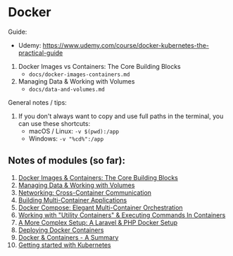# Docker

Guide:

-   Udemy: https://www.udemy.com/course/docker-kubernetes-the-practical-guide

1. Docker Images vs Containers: The Core Building Blocks
    - `docs/docker-images-containers.md`
2. Managing Data & Working with Volumes
    - `docs/data-and-volumes.md`

General notes / tips:

1. If you don't always want to copy and use full paths in the terminal, you can use these shortcuts:
    - macOS / Linux: `-v $(pwd):/app`
    - Windows: `-v "%cd%":/app`

## Notes of modules (so far):

1. [Docker Images & Containers: The Core Building Blocks](./docs/docker-images-containers.md)
1. [Managing Data & Working with Volumes](./docs/data-and-volumes.md)
1. [Networking: Cross-Container Communication](./docs/networking-cross-container-comm.md)
1. [Building Multi-Container Applications](./docs/multi-container-apps.md)
1. [Docker Compose: Elegant Multi-Container Orchestration](./docs/docker-compose.md)
1. [Working with "Utility Containers" & Executing Commands In Containers](./docs/utility-containers-and-more.md)
1. [A More Complex Setup: A Laravel & PHP Docker Setup](./docs/laravel-php-setup.md)
1. [Deploying Docker Containers](./docs/9-deploying-docker-containers.md)
1. [Docker & Containers - A Summary](./docs/10-summary-docker-n-containers.md)
1. [Getting started with Kubernetes](./docs/11-get-started-kubernetes.md)
